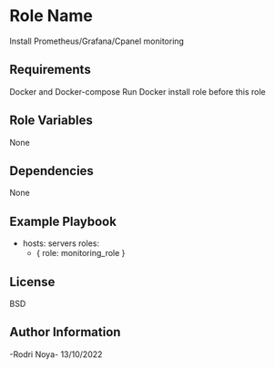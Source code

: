 Role Name
=========

 Install Prometheus/Grafana/Cpanel monitoring

Requirements
------------

Docker and Docker-compose 
Run Docker install role before this role

Role Variables
--------------

None

Dependencies
------------

None

Example Playbook
----------------

- hosts: servers
  roles:
     - { role: monitoring_role }

License
-------

BSD

Author Information
------------------
 -Rodri Noya-
 13/10/2022

